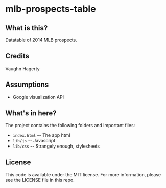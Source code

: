 mlb-prospects-table
===================

What is this?
-------------

Datatable of 2014 MLB prospects.

Credits
---------

Vaughn Hagerty

Assumptions
-----------

* Google visualization API

What's in here?
---------------

The project contains the following folders and important files:

* ``index.html`` -- The app html
* ``lib/js`` -- Javascript
* ``lib/css`` -- Strangely enough, stylesheets


License
----------

This code is available under the MIT license. For more information, please see the LICENSE file in this repo.


